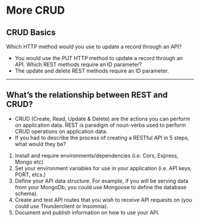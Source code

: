 # More CRUD

## CRUD Basics
Which HTTP method would you use to update a record through an API?
* You would use the PUT HTTP method to update a record through an API.
Which REST methods require an ID parameter?
* The update and delete REST methods require an ID parameter.
______________________________________________________________
## What’s the relationship between REST and CRUD?
* CRUD (Create, Read, Update & Delete) are the actions you can perform on application data. REST is paradigm of noun-verbs used to perform CRUD operations on application data.
* If you had to describe the process of creating a RESTful API in 5 steps, what would they be?
1. Install and require environments/dependencies (i.e. Cors, Express, Mongo etc)
2. Set your environment variables for use in your application (i.e. API keys, PORT, etcs.)
3. Define your API data structure. For example, if you will be serving data from your MongoDb, you could use Mongoose to define the database schema).
4. Create and test API routes that you wish to receive API requests on (you could use Thunderclient or Insomnia).
5. Document and publish information on how to use your API.
